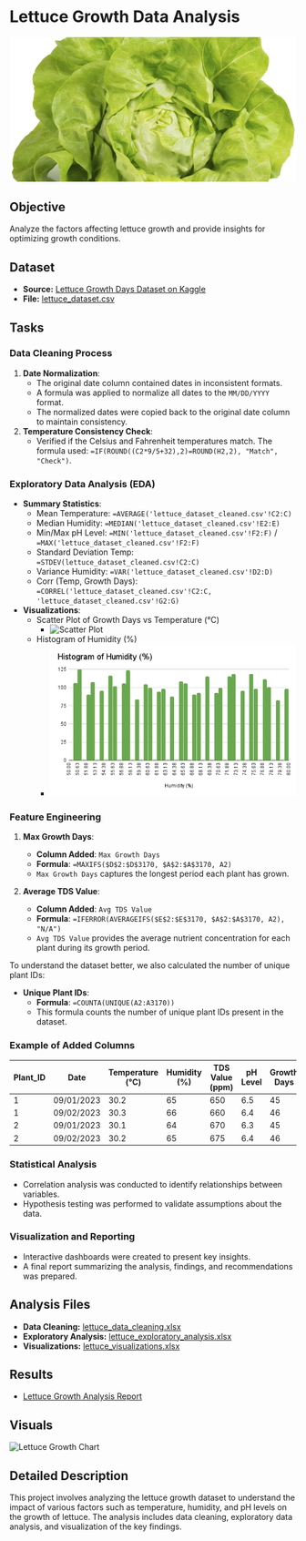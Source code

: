 # Lettuce Growth Data Analysis

![Lettuce](../../images/dataset-cover.jpg)

## Objective
Analyze the factors affecting lettuce growth and provide insights for optimizing growth conditions.

## Dataset
- **Source:** [Lettuce Growth Days Dataset on Kaggle](https://www.kaggle.com/datasets/jjayfabor/lettuce-growth-days)
- **File:** [lettuce_dataset.csv](../../datasets/lettuce_dataset_updated.csv)


## Tasks
### Data Cleaning Process
1. **Date Normalization**:
   - The original date column contained dates in inconsistent formats.
   - A formula was applied to normalize all dates to the `MM/DD/YYYY` format.
   - The normalized dates were copied back to the original date column to maintain consistency.
2. **Temperature Consistency Check**:
   -  Verified if the Celsius and Fahrenheit temperatures match. The formula used: `=IF(ROUND((C2*9/5+32),2)=ROUND(H2,2), "Match", "Check")`.

### Exploratory Data Analysis (EDA)

- **Summary Statistics**:
  - Mean Temperature: `=AVERAGE('lettuce_dataset_cleaned.csv'!C2:C)`
  - Median Humidity: `=MEDIAN('lettuce_dataset_cleaned.csv'!E2:E)`
  - Min/Max pH Level: `=MIN('lettuce_dataset_cleaned.csv'!F2:F)` / `=MAX('lettuce_dataset_cleaned.csv'!F2:F)`
  - Standard Deviation Temp: `=STDEV(lettuce_dataset_cleaned.csv!C2:C)`
  - Variance Humidity: `=VAR('lettuce_dataset_cleaned.csv'!D2:D)`
  - Corr (Temp, Growth Days):	 `=CORREL('lettuce_dataset_cleaned.csv'!C2:C, 'lettuce_dataset_cleaned.csv'!G2:G)`
- **Visualizations**:
  - Scatter Plot of Growth Days vs Temperature (°C)
    - ![Scatter Plot](../../images/Growth%20Days%20vs%20Temperature%20(°C).png)
  - Histogram of Humidity (%)
    - ![Histogram Plot](../../images/Histogram%20of%20Humidity%20(%25).png)

### Feature Engineering



1. **Max Growth Days**:
    - **Column Added**: `Max Growth Days`
    - **Formula**: `=MAXIFS($D$2:$D$3170, $A$2:$A$3170, A2)`
    - `Max Growth Days` captures the longest period each plant has grown.

2. **Average TDS Value**:
    - **Column Added**: `Avg TDS Value`
    - **Formula**: `=IFERROR(AVERAGEIFS($E$2:$E$3170, $A$2:$A$3170, A2), "N/A")`
    - `Avg TDS Value` provides the average nutrient concentration for each plant during its growth period.



To understand the dataset better, we also calculated the number of unique plant IDs:

- **Unique Plant IDs**:
    - **Formula**: `=COUNTA(UNIQUE(A2:A3170))`
    - This formula counts the number of unique plant IDs present in the dataset.

### Example of Added Columns

| Plant_ID | Date       | Temperature (°C) | Humidity (%) | TDS Value (ppm) | pH Level | Growth Days | Max Growth Days | Avg TDS Value |
|----------|------------|------------------|--------------|-----------------|----------|-------------|-----------------|---------------|
| 1        | 09/01/2023 | 30.2             | 65           | 650             | 6.5      | 45          | 48              | 663           |
| 1        | 09/02/2023 | 30.3             | 66           | 660             | 6.4      | 46          | 48              | 663           |
| 2        | 09/01/2023 | 30.1             | 64           | 670             | 6.3      | 45          | 47              | 680           |
| 2        | 09/02/2023 | 30.2             | 65           | 675             | 6.4      | 46          | 47              | 680           |





### Statistical Analysis

- Correlation analysis was conducted to identify relationships between variables.
- Hypothesis testing was performed to validate assumptions about the data.

### Visualization and Reporting

- Interactive dashboards were created to present key insights.
- A final report summarizing the analysis, findings, and recommendations was prepared.


## Analysis Files
- **Data Cleaning:** [lettuce_data_cleaning.xlsx](lettuce_data_cleaning.xlsx)
- **Exploratory Analysis:** [lettuce_exploratory_analysis.xlsx](lettuce_exploratory_analysis.xlsx)
- **Visualizations:** [lettuce_visualizations.xlsx](lettuce_visualizations.xlsx)

## Results
- [Lettuce Growth Analysis Report](../../reports/lettuce_analysis_report.pdf)

## Visuals
![Lettuce Growth Chart](../../images/lettuce_growth_chart.png)

## Detailed Description
This project involves analyzing the lettuce growth dataset to understand the impact of various factors such as temperature, humidity, and pH levels on the growth of lettuce. The analysis includes data cleaning, exploratory data analysis, and visualization of the key findings.

